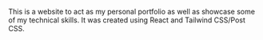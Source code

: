 This is a website to act as my personal portfolio as well as showcase some of my technical skills. It was created using React and Tailwind CSS/Post CSS.
